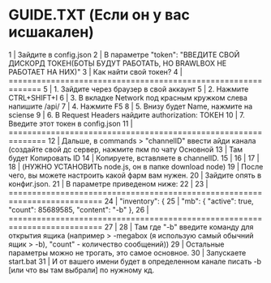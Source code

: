 # GUIDE.TXT (Если он у вас исшакален)
1 | Зайдите в config.json
2 | В параметре "token": "ВВЕДИТЕ СВОЙ ДИСКОРД ТОКЕН(БОТЫ БУДУТ РАБОТАТЬ, НО BRAWLBOX НЕ РАБОТАЕТ НА НИХ)"
3 | Как найти свой токен?
4 | =============================================================
5 | 1. Зайдите через браузер в свой аккаунт
5 | 2. Нажмите CTRL+SHIFT+I
6 | 3. В вкладке Network под красным кружком слева напишите /api/
7 | 4. Нажмите F5
8 | 5. Внизу будет Name, нажмите на sciense
9 | 6. В Request Headers найдите authorization: ТОКЕН
10 | 7. Введите этот токен в config.json
11 | ==============================================================
12 | Дальше, в commands > "channelID" ввести айди канала (создайте свой дс сервер, нажмите пкм по чату Основной
13 | Там будет Копировать ID
14 | Копируете, вставляете в channelID.
15 |
16 |
17 | 
18 | (НУЖНО УСТАНОВИТЬ node.js, он в папке download node)
19 | После чего, вы можете настроить какой фарм вам нужен.
20 | Зайдите опять в конфиг.json.
21 | В параметре приведеном ниже:
22 | 
23 | ==========================================================================
24 | "inventory": {
25 |             "mb": { "active": true, "count": 85689585, "content": "-b" },
26 | ==========================================================================
27 |
28 | Там где "-b" введите команду для открытия ящика (например > -megabox (я использую самый обычний ящик > -b), "count" - количество сообщений))
29 | Остальные параметры можно не трогать, это самое основное.
30 | Запускаете start.bat
31 | И от вашего имени будет  в определенном канале писать -b [или что вы там выбрали] по нужному кд.
